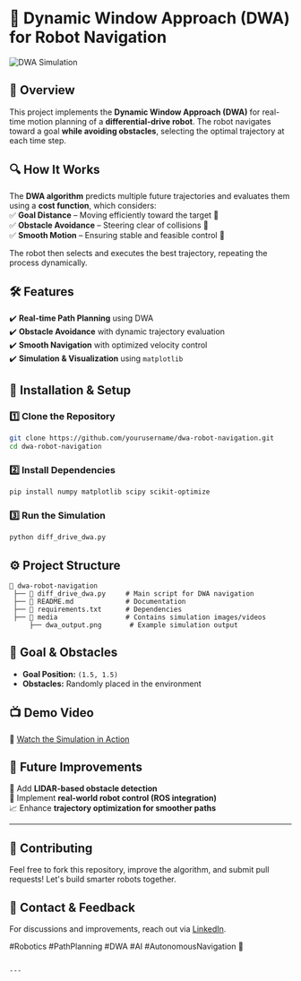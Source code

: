 # 🚀 Dynamic Window Approach (DWA) for Robot Navigation  

![DWA Simulation](media/https://github.com/user-attachments/assets/70e92945-ddf7-428f-b7c8-3baf52c3b386)

## 📌 Overview  
This project implements the **Dynamic Window Approach (DWA)** for real-time motion planning of a **differential-drive robot**. The robot navigates toward a goal **while avoiding obstacles**, selecting the optimal trajectory at each time step.  

## 🔍 How It Works  
The **DWA algorithm** predicts multiple future trajectories and evaluates them using a **cost function**, which considers:  
✅ **Goal Distance** – Moving efficiently toward the target 📍  
✅ **Obstacle Avoidance** – Steering clear of collisions 🚧  
✅ **Smooth Motion** – Ensuring stable and feasible control 🔄  

The robot then selects and executes the best trajectory, repeating the process dynamically.  

## 🛠️ Features  
✔️ **Real-time Path Planning** using DWA  
✔️ **Obstacle Avoidance** with dynamic trajectory evaluation  
✔️ **Smooth Navigation** with optimized velocity control  
✔️ **Simulation & Visualization** using `matplotlib`  

## 🚀 Installation & Setup  
### 1️⃣ Clone the Repository  
```bash
git clone https://github.com/yourusername/dwa-robot-navigation.git
cd dwa-robot-navigation
```
### 2️⃣ Install Dependencies  
```bash
pip install numpy matplotlib scipy scikit-optimize
```
### 3️⃣ Run the Simulation  
```bash
python diff_drive_dwa.py
```

## ⚙️ Project Structure  
```
📂 dwa-robot-navigation
 ├── 📜 diff_drive_dwa.py     # Main script for DWA navigation
 ├── 📜 README.md             # Documentation
 ├── 📜 requirements.txt      # Dependencies
 ├── 📂 media                 # Contains simulation images/videos
     ├── dwa_output.png       # Example simulation output
```

## 🎯 Goal & Obstacles  
- **Goal Position:** `(1.5, 1.5)`  
- **Obstacles:** Randomly placed in the environment  

## 📺 Demo Video  
🎥 [Watch the Simulation in Action](Insert-Video-Link-Here)  

## 📌 Future Improvements  
🚀 Add **LIDAR-based obstacle detection**  
🔧 Implement **real-world robot control (ROS integration)**  
📈 Enhance **trajectory optimization for smoother paths**  

---

## 🤝 Contributing  
Feel free to fork this repository, improve the algorithm, and submit pull requests! Let's build smarter robots together.  

## 📩 Contact & Feedback  
For discussions and improvements, reach out via [LinkedIn](https://www.linkedin.com/in/belkacem-bekkour-253185192/).  


#Robotics #PathPlanning #DWA #AI #AutonomousNavigation 🚀  
```

---
